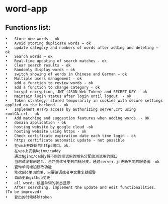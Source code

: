 # word-app

## Functions list:

	•	Store new words – ok
	•	Avoid storing duplicate words – ok
	•	update category and numbers of words after adding and deleting – ok
	•	Search words – ok
	•	Real-time updating of search matches - ok
	•	Clear search results - ok
	•	Randomly display words – ok
	•	switch showing of words in Chinese and German – ok
	•	Multiple users management - ok
	•	add a function to review words - ok
	•	add a function to change category - ok
	•	bcrypt encryption, JWT (JSON Web Token) and SECRET_KEY - ok
	•	Maintain login status after login until logout. - ok
	•	Token strategy: stored temporarily in cookies with secure settings applied on the backend. - ok
	•	Implement HTTPS access by authorizing server.crt using rootCA.crt.- ok
	•	Add matching and suggestion features when adding words. - OK
	•	domain application - ok
	•	hosting website by google cloud -ok
	•	hosting website using https - ok
	•	Check certificate expiration date each time login - ok
	•	https certificate automatic update - not possible
	•	在vm上开辟新的https端口，ok， 
		在vps上安装Nginx/caddy
		通过Nginx/caddy将不同的测试用的域名分配给测试用的端口
		当测试没有问题后，合并测试分支到目标分支，通过server.js更新不同的服务器 -ok
	•	查询单词增加修改功能
	•	修改add单词策略，只要德语或者中文重复就报警
	•	自动更新github变更
	•	all words 根据单词的状态显示
	•	After searching, implement the update and edit functionalities. (To be improved)
	•	登出的时候移除token









 